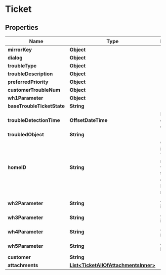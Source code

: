 

# Ticket


## Properties

| Name | Type | Description | Notes |
|------------ | ------------- | ------------- | -------------|
|**mirrorKey** | **Object** |  |  [optional] |
|**dialog** | **Object** |  |  [optional] |
|**troubleType** | **Object** |  |  [optional] |
|**troubleDescription** | **Object** |  |  [optional] |
|**preferredPriority** | **Object** |  |  [optional] |
|**customerTroubleNum** | **Object** |  |  [optional] |
|**wh1Parameter** | **Object** |  |  [optional] |
|**baseTroubleTicketState** | **String** |  |  [optional] |
|**troubleDetectionTime** | **OffsetDateTime** | Issue dectention datetime. |  [optional] |
|**troubledObject** | **String** |  |  [optional] |
|**homeID** | **String** | Client home identifier. This field is required when issue type is client and IUA is not ready. |  [optional] |
|**wh2Parameter** | **String** | Additional information. |  [optional] |
|**wh3Parameter** | **String** | Additional information. |  [optional] |
|**wh4Parameter** | **String** | Additional information. |  [optional] |
|**wh5Parameter** | **String** | Additional information. |  [optional] |
|**customer** | **String** |  |  [optional] |
|**attachments** | [**List&lt;TicketAllOfAttachmentsInner&gt;**](TicketAllOfAttachmentsInner.md) |  |  [optional] |



